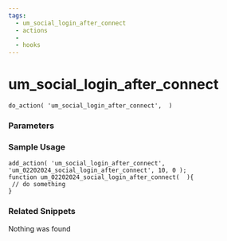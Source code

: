 ```yaml
---
tags: 
  - um_social_login_after_connect
  - actions
  - 
  - hooks
---
```

# um\_social\_login\_after\_connect

``` php:no-line-numbers
do_action( 'um_social_login_after_connect',  )
```
<div class='hook-sep'></div>

### Parameters

<div class='hook-sep'></div>



### Sample Usage

``` php:no-line-numbers
add_action( 'um_social_login_after_connect', 'um_02202024_social_login_after_connect', 10, 0 );
function um_02202024_social_login_after_connect(  ){
 // do something
}
```
<div class='hook-sep'></div>



### Related Snippets

Nothing was found

